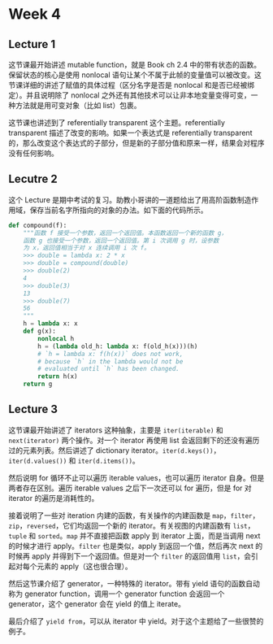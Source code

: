 # Week 4

## Lecture 1

这节课最开始讲述 mutable function，就是 Book ch 2.4 中的带有状态的函数。保留状态的核心是使用 nonlocal 语句让某个不属于此帧的变量值可以被改变。这节课详细的讲述了赋值的具体过程（区分名字是否是 nonlocal 和是否已经被绑定）。并且说明除了 nonlocal 之外还有其他技术可以让非本地变量变得可变，一种方法就是用可变对象（比如 list）包裹。

这节课也讲述到了 referentially transparent 这个主题。referentially transparent 描述了改变的影响。如果一个表达式是 referentially transparent 的，那么改变这个表达式的子部分，但是新的子部分值和原来一样，结果会对程序没有任何影响。

## Lecutre 2

这个 Lecture 是期中考试的复习。助教小哥讲的一道题给出了用高阶函数制造作用域，保存当前名字所指向的对象的办法。如下面的代码所示。

```python
def compound(f):
    """函数 f 接受一个参数，返回一个返回值。本函数返回一个新的函数 g，
    函数 g 也接受一个参数，返回一个返回值。第 i 次调用 g 时，设参数
    为 x，返回值相当于对 x 连续调用 i 次 f。
    >>> double = lambda x: 2 * x
    >>> double = compound(double)
    >>> double(2)
    4
    >>> double(3)
    13
    >>> double(7)
    56
    """
    h = lambda x: x
    def g(x):
        nonlocal h
        h = (lambda old_h: lambda x: f(old_h(x)))(h)
        # `h = lambda x: f(h(x))` does not work,
        # because `h` in the lambda would not be
        # evaluated until `h` has been changed.
        return h(x)
    return g
```

## Lecture 3

这节课最开始讲述了 iterators 这种抽象，主要是 `iter(iterable)` 和 `next(iterator)` 两个操作。对一个 iterator 再使用 list 会返回剩下的还没有遍历过的元素列表。然后讲述了 dictionary iterator。`iter(d.keys())`，`iter(d.values())` 和 `iter(d.items())`。

然后说明 for 循环不止可以遍历 iterable values，也可以遍历 iterator 自身。但是两者存在区别。遍历 iterable values 之后下一次还可以 for 遍历，但是 for 对 iterator 的遍历是消耗性的。

接着说明了一些对 iteration 内建的函数，有关操作的内建函数是 `map`，`filter`，`zip`，`reversed`，它们均返回一个新的 iterator。有关视图的内建函数有 `list`，`tuple` 和 `sorted`。`map` 并不直接把函数 apply 到 iterator 上面，而是当调用 next 的时候才进行 apply。`filter` 也是类似，apply 到返回一个值，然后再次 next 的时候再 apply 并得到下一个返回值。但是对一个 `filter` 的返回值用 `list`，会引起对每个元素的 apply（这也很合理）。

然后这节课介绍了 generator，一种特殊的 iterator。带有 yield 语句的函数自动称为 generator function，调用一个 generator function 会返回一个 generator，这个 generator 会在 yield 的值上 iterate。

最后介绍了 `yield from`，可以从 iterator 中 yield。对于这个主题给了一些很赞的例子。